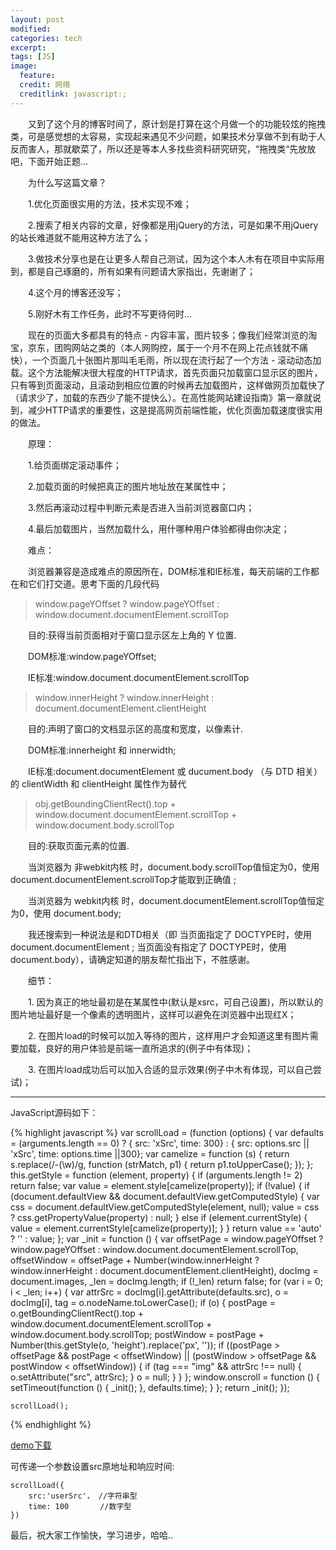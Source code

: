 ```yaml
---
layout: post
modified:
categories: tech
excerpt:
tags: [JS]
image:
  feature:
  credit: 网络
  creditlink: javascript:;
---
```


　　又到了这个月的博客时间了，原计划是打算在这个月做一个的功能较炫的拖拽类，可是感觉想的太容易，实现起来遇见不少问题，如果技术分享做不到有助于人反而害人，那就歇菜了，所以还是等本人多找些资料研究研究，“拖拽类“先放放吧，下面开始正题...

　　为什么写这篇文章？

　　1.优化页面很实用的方法，技术实现不难；

　　2.搜索了相关内容的文章，好像都是用jQuery的方法，可是如果不用jQuery的站长难道就不能用这种方法了么；

　　3.做技术分享也是在让更多人帮自己测试，因为这个本人木有在项目中实际用到，都是自己琢磨的，所有如果有问题请大家指出，先谢谢了；

　　4.这个月的博客还没写；

　　5.刚好木有工作任务，此时不写更待何时...


　　现在的页面大多都具有的特点 - 内容丰富，图片较多；像我们经常浏览的淘宝，京东，团购网站之类的（本人网购控，属于一个月不在网上花点钱就不痛快），一个页面几十张图片那叫毛毛雨，所以现在流行起了一个方法 - 滚动动态加载。这个方法能解决很大程度的HTTP请求，首先页面只加载窗口显示区的图片，只有等到页面滚动，且滚动到相应位置的时候再去加载图片，这样做网页加载快了（请求少了，加载的东西少了能不提快么）。在高性能网站建设指南》第一章就说到，减少HTTP请求的重要性，这是提高网页前端性能，优化页面加载速度很实用的做法。


　　原理：

　　1.给页面绑定滚动事件；

　　2.加载页面的时候把真正的图片地址放在某属性中；

　　3.然后再滚动过程中判断元素是否进入当前浏览器窗口内；

　　4.最后加载图片，当然加载什么，用什哪种用户体验都得由你决定；


　　难点：

　　浏览器兼容是造成难点的原因所在，DOM标准和IE标准，每天前端的工作都在和它们打交道。思考下面的几段代码

> window.pageYOffset ? window.pageYOffset : window.document.documentElement.scrollTop

　　目的:获得当前页面相对于窗口显示区左上角的 Y 位置.

　　DOM标准:window.pageYOffset;

　　IE标准:window.document.documentElement.scrollTop

> window.innerHeight ? window.innerHeight : document.documentElement.clientHeight

　　目的:声明了窗口的文档显示区的高度和宽度，以像素计.

　　DOM标准:innerheight 和 innerwidth;

　　IE标准:document.documentElement 或 ducument.body （与 DTD 相关）的 clientWidth 和 clientHeight 属性作为替代

> obj.getBoundingClientRect().top + window.document.documentElement.scrollTop + window.document.body.scrollTop

　　目的:获取页面元素的位置.

　　当浏览器为 非webkit内核 时，document.body.scrollTop值恒定为0，使用 document.documentElement.scrollTop才能取到正确值 ;

　　当浏览器为 webkit内核 时，document.documentElement.scrollTop值恒定为0，使用 document.body;

　　我还搜索到一种说法是和DTD相关（即 当页面指定了 DOCTYPE时，使用 document.documentElement ; 当页面没有指定了 DOCTYPE时，使用 document.body），请确定知道的朋友帮忙指出下，不胜感谢。



　　细节：

　　1. 因为真正的地址最初是在某属性中(默认是xsrc，可自己设置)，所以默认的图片地址最好是一个像素的透明图片，这样可以避免在浏览器中出现红X；

　　2. 在图片load的时候可以加入等待的图片，这样用户才会知道这里有图片需要加载，良好的用户体验是前端一直所追求的(例子中有体现)；

　　3. 在图片load成功后可以加入合适的显示效果(例子中木有体现，可以自己尝试)；

---

JavaScript源码如下：

{% highlight javascript %}
var scrollLoad = (function (options) {
        var defaults = (arguments.length == 0) ? { src: 'xSrc', time: 300} : { src: options.src || 'xSrc', time: options.time ||300};
        var camelize = function (s) {
            return s.replace(/-(\w)/g, function (strMatch, p1) {
                return p1.toUpperCase();
            });
        };
        this.getStyle = function (element, property) {
            if (arguments.length != 2) return false;
            var value = element.style[camelize(property)];
            if (!value) {
                if (document.defaultView && document.defaultView.getComputedStyle) {
                    var css = document.defaultView.getComputedStyle(element, null);
                    value = css ? css.getPropertyValue(property) : null;
                } else if (element.currentStyle) {
                    value = element.currentStyle[camelize(property)];
                }
            }
            return value == 'auto' ? '' : value;
        };
        var _init = function () {
            var offsetPage = window.pageYOffset ? window.pageYOffset : window.document.documentElement.scrollTop,
                offsetWindow = offsetPage + Number(window.innerHeight ? window.innerHeight : document.documentElement.clientHeight),
                docImg = document.images,
                _len = docImg.length;
            if (!_len) return false;
            for (var i = 0; i < _len; i++) {
                var attrSrc = docImg[i].getAttribute(defaults.src),
                    o = docImg[i], tag = o.nodeName.toLowerCase();
                if (o) {
                    postPage = o.getBoundingClientRect().top + window.document.documentElement.scrollTop + window.document.body.scrollTop; postWindow = postPage + Number(this.getStyle(o, 'height').replace('px', ''));
                    if ((postPage > offsetPage && postPage < offsetWindow) || (postWindow > offsetPage && postWindow < offsetWindow)) {
                        if (tag === "img" && attrSrc !== null) {
                            o.setAttribute("src", attrSrc);
                        }
                        o = null;
                    }
                }
            };
            window.onscroll = function () {
                setTimeout(function () {
                    _init();
                }, defaults.time);
            }
        };
        return _init();
    });

    scrollLoad();

{% endhighlight %}

[demo下载](http://files.cnblogs.com/Darren_code/ScrollLoad.rar)

可传递一个参数设置src原地址和响应时间:

```
scrollLoad({
    src:'userSrc'， //字符串型
    time: 100       //数字型
})
```

最后，祝大家工作愉快，学习进步，哈哈..

